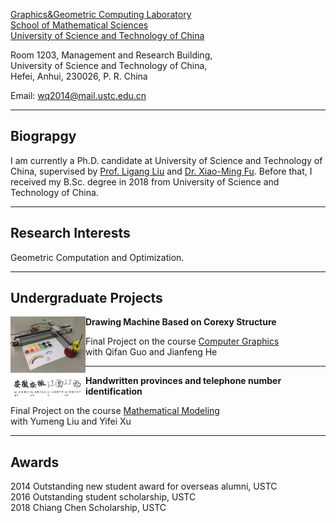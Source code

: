[Graphics&Geometric Computing Laboratory](http://gcl.ustc.edu.cn/)  
[School of Mathematical Sciences](http://math.ustc.edu.cn/)  
[University of Science and Technology of China](http://www.ustc.edu.cn/)



Room 1203, Management and Research Building,  
University of Science and Technology of China,  
Hefei, Anhui, 230026, P. R. China 


Email: <wq2014@mail.ustc.edu.cn>

* * *


## Biograpgy

I am currently a Ph.D. candidate at University of Science and Technology of China, supervised by [Prof. Ligang Liu](http://staff.ustc.edu.cn/~lgliu) and [Dr. Xiao-Ming Fu](http://staff.ustc.edu.cn/~fuxm). Before that, I received my B.Sc. degree in 2018 from University of Science and Technology of China.

* * *

## Research Interests

Geometric Computation and Optimization.

* * *

## Undergraduate Projects

<!-- ### Drawing Machine Based on Corexy Structure -->

<img align="left" width="120" src="/assets/img/corexy.jpg"/>

  **Drawing Machine Based on Corexy Structure**

  Final Project on the course [Computer Graphics](http://staff.ustc.edu.cn/~lgliu/Courses/ComputerGraphics_2017_spring-summer/Projects/index7)  
  with Qifan Guo and Jianfeng He

* * *

<img align="left" width="120" src="/assets/img/character.png"/>

  **Handwritten provinces and telephone number identification**

  Final Project on the course [Mathematical Modeling](http://www.smartchair.cn/MMC2017/)  
  with Yumeng Liu and Yifei Xu


* * *

## Awards
2014 Outstanding new student award for overseas alumni, USTC  
2016 Outstanding student scholarship, USTC  
2018 Chiang Chen Scholarship, USTC
